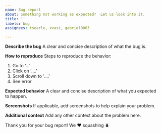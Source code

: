 ```yaml
---
name: Bug report
about: Something not working as expected?  Let us look into it.
title: ''
labels: bug
assignees: tsearle, xvasi, gabriel0003

---
```


**Describe the bug**
A clear and concise description of what the bug is.

**How to reproduce**
Steps to reproduce the behavior:
1. Go to '...'
2. Click on '....'
3. Scroll down to '....'
4. See error

**Expected behavior**
A clear and concise description of what you expected to happen.

**Screenshots**
If applicable, add screenshots to help explain your problem.

**Additional context**
Add any other context about the problem here.


Thank you for your bug report!  We ❤️ squashing 🪲
